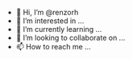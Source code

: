 - 👋 Hi, I’m @renzorh
- 👀 I’m interested in ...
- 🌱 I’m currently learning ...
- 💞️ I’m looking to collaborate on ...
- 📫 How to reach me ...

<!---
renzorh/renzorh is a ✨ special ✨ repository because its `README.md` (this file) appears on your GitHub profile.
You can click the Preview link to take a look at your changes.
--->
